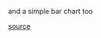and a simple bar chart too

[source](https://github.com/kossidts/react-stockcharts/blob/master/docs/lib/charts/BarChart.js) <!-- , [codesandbox](https://codesandbox.io/s/github/rrag/react-stockcharts-examples2/tree/master/examples/BarChart) -->
